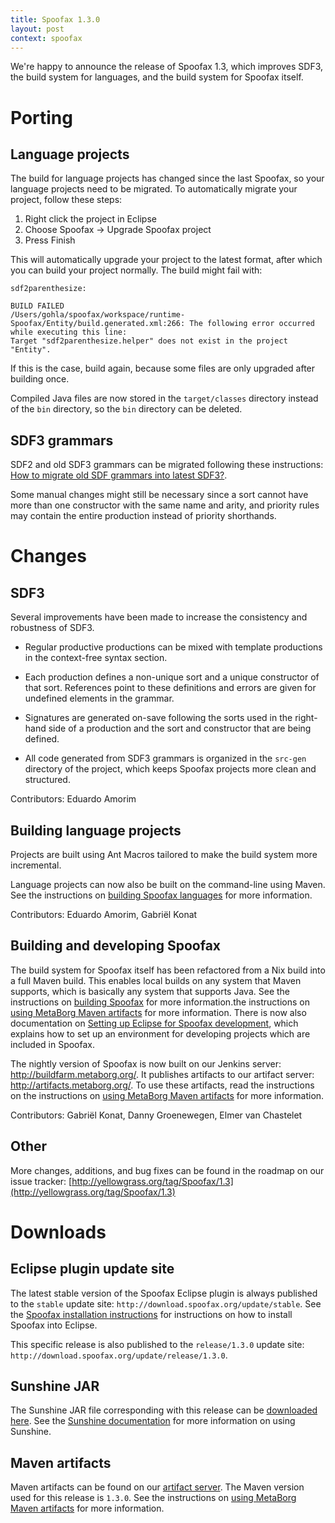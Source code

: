```yaml
---
title: Spoofax 1.3.0
layout: post
context: spoofax
---
```


We're happy to announce the release of Spoofax 1.3, which improves SDF3, the build system for languages, and the build system for Spoofax itself.

# Porting

## Language projects

The build for language projects has changed since the last Spoofax, so your language projects need to be migrated. To automatically migrate your project, follow these steps:

1. Right click the project in Eclipse
2. Choose Spoofax -> Upgrade Spoofax project
3. Press Finish

This will automatically upgrade your project to the latest format, after which you can build your project normally. The build might fail with:

```
sdf2parenthesize:

BUILD FAILED
/Users/gohla/spoofax/workspace/runtime-Spoofax/Entity/build.generated.xml:266: The following error occurred while executing this line:
Target "sdf2parenthesize.helper" does not exist in the project "Entity".
```

If this is the case, build again, because some files are only upgraded after building once.

Compiled Java files are now stored in the `target/classes` directory instead of the `bin` directory, so the `bin` directory can be deleted.

## SDF3 grammars

SDF2 and old SDF3 grammars can be migrated following these instructions: [How to migrate old SDF grammars into latest SDF3?](/sdf3/#how-to-migrate-old-sdf-grammars-into-latest-sdf3).

Some manual changes might still be necessary since a sort cannot have more than one constructor with the same name and arity, and priority rules may contain the entire production instead of priority shorthands.

# Changes

## SDF3

Several improvements have been made to increase the consistency and robustness of SDF3.

- Regular productive productions can be mixed with template productions in the context-free syntax section.

- Each production defines a non-unique sort and a unique constructor of that sort. References point to these definitions and errors are given for undefined elements in the grammar.

- Signatures are generated on-save following the sorts used in the right-hand side of a production and the sort and constructor that are being defined.

- All code generated from SDF3 grammars is organized in the `src-gen` directory of the project, which keeps Spoofax projects more clean and structured.


Contributors: Eduardo Amorim

## Building language projects

Projects are built using Ant Macros tailored to make the build system more incremental.

Language projects can now also be built on the command-line using Maven. See the instructions on [building Spoofax languages](/dev/#building-spoofax-languages-on-the-command-line) for more information.


Contributors: Eduardo Amorim, Gabriël Konat

## Building and developing Spoofax

The build system for Spoofax itself has been refactored from a Nix build into a full Maven build. This enables local builds on any system that Maven supports, which is basically any system that supports Java. See the instructions on [building Spoofax](/dev/#building-spoofax) for more information.the instructions on [using MetaBorg Maven artifacts](/dev/#using-metaborg-maven-artifacts) for more information.
There is now also documentation on [Setting up Eclipse for Spoofax development](/dev/#setting-up-eclipse-for-spoofax-development), which explains how to set up an environment for developing projects which are included in Spoofax.

The nightly version of Spoofax is now built on our Jenkins server: <http://buildfarm.metaborg.org/>. It publishes artifacts to our artifact server: <http://artifacts.metaborg.org/>. To use these artifacts, read the instructions on the instructions on [using MetaBorg Maven artifacts](/dev/#using-metaborg-maven-artifacts) for more information.


Contributors: Gabriël Konat, Danny Groenewegen, Elmer van Chastelet 

## Other

More changes, additions, and bug fixes can be found in the roadmap on our issue tracker: [http://yellowgrass.org/tag/Spoofax/1.3](http://yellowgrass.org/tag/Spoofax/1.3)

# Downloads

## Eclipse plugin update site

The latest stable version of the Spoofax Eclipse plugin is always published to the `stable` update site: `http://download.spoofax.org/update/stable`. See the [Spoofax installation instructions](/download/) for instructions on how to install Spoofax into Eclipse.

This specific release is also published to the `release/1.3.0` update site: `http://download.spoofax.org/update/release/1.3.0`.

## Sunshine JAR

The Sunshine JAR file corresponding with this release can be [downloaded here](http://download.spoofax.org/update/release/1.3.0/sunshine.jar). See the [Sunshine documentation](/spoofax/sunshine) for more information on using Sunshine.

## Maven artifacts

Maven artifacts can be found on our [artifact server](http://artifacts.metaborg.org/content/repositories/releases/org/metaborg/). The Maven version used for this release is `1.3.0`. See the instructions on [using MetaBorg Maven artifacts](/dev/#mirror-maven-central-repository-artifacts) for more information.
